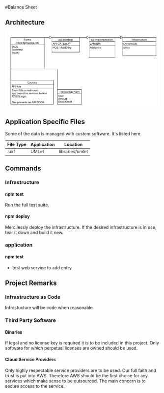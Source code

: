 #Balance Sheet

## Architecture

![architecture overview](./documentation/architecture.jpg)

## Application Specific Files

Some of the data is managed with custom software. It's listed here.

|File Type  |Application|Location       |
|-----------|-----------|---------------|
|.uxf       |UMLet      |libraries/umlet|

## Commands

### Infrastructure

#### npm test
Run the full test suite.

#### npm deploy
Mercilessly deploy the infrastructure. If the desired infrastructure is in use, tear it down and build it new.

### application

#### npm test

- test web service to add entry

## Project Remarks

### Infrastructure as Code
Infrastucture will be code when reasonable.
 
### Third Party Software

#### Binaries
If legal and no license key is required it is to be included in this project. Only software for which perpetual licenses are owned should be used.

#### Cloud Service Providers
Only highly respectable service providers are to be used. Our full faith and trust is put into AWS. Therefore AWS should be the first choice for any services which make sense to be outsourced. The main concern is to secure access to the service.